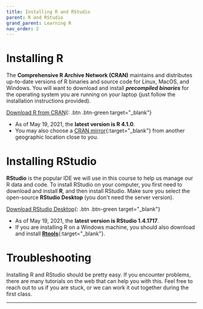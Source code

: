 ```yaml
---
title: Installing R and RStudio
parent: R and RStudio
grand_parent: Learning R
nav_order: 2
---
```


# Installing R

The **Comprehensive R Archive Network (CRAN)** maintains and distributes up-to-date versions of R binaries and source code for Linux, MacOS, and Windows. You will want to download and install _**precompiled binaries**_ for the operating system you are running on your laptop (just follow the installation instructions provided).

[Download R from CRAN](https://cran.r-project.org/){: .btn .btn-green target="_blank"}

- As of May 19, 2021, the **latest version is R 4.1.0**.
- You may also choose a [CRAN mirror](https://cran.r-project.org/mirrors.html){:target="_blank"} from another geographic location close to you.


# Installing RStudio

**RStudio** is the popular IDE we will use in this course to help us manage our R data and code. To install RStudio on your computer, you first need to download and install **R**, and then install RStudio. Make sure you select the open-source **RStudio Desktop** (you don't need the server version).

[Download RStudio Desktop](https://www.rstudio.com/products/rstudio/download/){: .btn .btn-green target="_blank"}

- As of May 19, 2021, the **latest version is RStudio 1.4.1717**.
- If you are installing R on a Windows machine, you should also download and install [**Rtools**](https://cloud.r-project.org/bin/windows/Rtools/){:target="_blank"}.


# Troubleshooting

Installing R and RStudio should be pretty easy. If you encounter problems, there are many tutorials on the web that can help you with this. Feel free to reach out to us if you are stuck, or we can work it out together during the first class.

---
